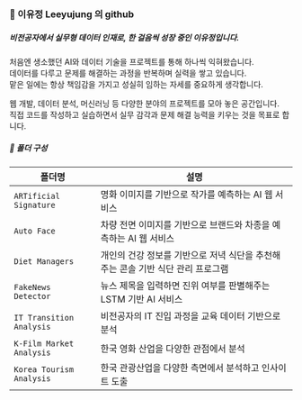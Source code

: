 ### 🐙 이유정 Leeyujung 의 github

##### *비전공자에서 실무형 데이터 인재로, 한 걸음씩 성장 중인 이유정입니다.*  
처음엔 생소했던 AI와 데이터 기술을 프로젝트를 통해 하나씩 익혀왔습니다.  
데이터를 다루고 문제를 해결하는 과정을 반복하며 실력을 쌓고 있습니다.  
맡은 일에는 항상 책임감을 가지고 성실히 임하는 자세를 중요하게 생각합니다.  

웹 개발, 데이터 분석, 머신러닝 등 다양한 분야의 프로젝트를 모아 놓은 공간입니다.  
직접 코드를 작성하고 실습하면서 실무 감각과 문제 해결 능력을 키우는 것을 목표로 합니다.  
  
  
##### 📁 폴더 구성
| 폴더명                 | 설명                                               |
|------------------------|----------------------------------------------------|
| `ARTificial Signature` | 명화 이미지를 기반으로 작가를 예측하는 AI 웹 서비스    |
| `Auto Face` | 차량 전면 이미지를 기반으로 브랜드와 차종을 예측하는 AI 웹 서비스   |
| `Diet Managers` | 개인의 건강 정보를 기반으로 저녁 식단을 추천해주는 콘솔 기반 식단 관리 프로그램   |
| `FakeNews Detector` | 뉴스 제목을 입력하면 진위 여부를 판별해주는 LSTM 기반 AI 서비스   |
| `IT Transition Analysis` | 비전공자의 IT 진입 과정을 교육 데이터 기반으로 분석   |
| `K-Film Market Analysis` | 한국 영화 산업을 다양한 관점에서 분석  |
| `Korea Tourism Analysis` | 한국 관광산업을 다양한 측면에서 분석하고 인사이트 도출  |
